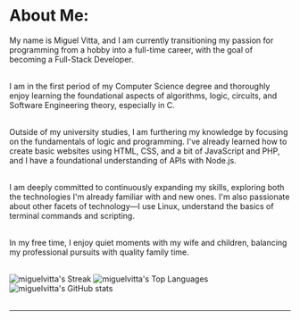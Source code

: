 
# About Me:
My name is Miguel Vitta, and I am currently transitioning my passion for programming from a hobby into a full-time career, with the goal of becoming a Full-Stack Developer. <br> <br>

I am in the first period of my Computer Science degree and thoroughly enjoy learning the foundational aspects of algorithms, logic, circuits, and Software Engineering theory, especially in C.<br> <br>

Outside of my university studies, I am furthering my knowledge by focusing on the fundamentals of logic and programming. I've already learned how to create basic websites using HTML, CSS, and a bit of JavaScript and PHP, and I have a foundational understanding of APIs with Node.js.<br> <br>

I am deeply committed to continuously expanding my skills, exploring both the technologies I'm already familiar with and new ones. I'm also passionate about other facets of technology—I use Linux, understand the basics of terminal commands and scripting. <br> <br>

In my free time, I enjoy quiet moments with my wife and children, balancing my professional pursuits with quality family time. <br> <br>

![miguelvitta's Streak](https://github-readme-streak-stats.herokuapp.com/?user=miguelvitta&theme=dark&hide_border=false)  ![miguelvitta's Top Languages](https://github-readme-stats.vercel.app/api/top-langs/?username=miguelvitta&theme=dark&show_icons=true&hide_border=true&layout=compact) 
![miguelvitta's GitHub stats](https://github-readme-stats.vercel.app/api?username=miguelvitta&show_icons=true&theme=transparent)
<br> <br>


---

